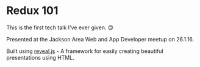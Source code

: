 # Redux 101

This is the first tech talk I've ever given. 🙃

Presented at the Jackson Area Web and App Developer meetup on 26.1.16.

Built using [reveal.js](http://lab.hakim.se/reveal-js/) - A framework for easily creating beautiful presentations using HTML.